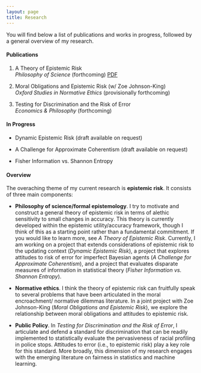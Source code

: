 ```yaml
---
layout: page
title: Research
---
```


You will find below a list of publications and works in progress, followed by a general overview of my research. 

#### Publications 

  1. A Theory of Epistemic Risk  
  _Philosophy of Science_ (forthcoming) [PDF](research/babic_ter.pdf)
  
  2. Moral Obligations and Epistemic Risk (w/ Zoe Johnson-King)  
  _Oxford Studies in Normative Ethics_ (provisionally forthcoming) 
  
  3. Testing for Discrimination and the Risk of Error  
  _Economics & Philosophy_ (forthcoming)

#### In Progress 
  * Dynamic Epistemic Risk (draft available on request)
  
  * A Challenge for Approximate Coherentism (draft available on request)
  
  * Fisher Information vs. Shannon Entropy

#### Overview 

The overaching theme of my current research is **epistemic risk**. It consists of three main components:
  - **Philosophy of science/formal epistemology**. I try to motivate and construct a general theory of epistemic risk in terms of alethic sensitivity to small changes in accuracy. This theory is currently developed within the epistemic utility/accuracy framework, though I think of this as a starting point rather than a fundamental commitment. If you would like to learn more, see _A Theory of Epistemic Risk_. Currently, I am working on a project that extends considerations of epistemic risk to the updating context (_Dynamic Epistemic Risk_), a project that explores attitudes to risk of error for imperfect Bayesian agents (_A Challenge for Approximate Coherentism_), and a project that evaluates disparate measures of information in statistical theory (_Fisher Information vs. Shannon Entropy_). 
  
  - **Normative ethics**. I think the theory of epistemic risk can fruitfully speak to several problems that have been articulated in the moral encroachment/ normative dilemmas literature. In a joint project with Zoe Johnson-King (_Moral Obligations and Epistemic Risk_), we explore the relationship between moral obligations and attitudes to epistemic risk. 
  
  - **Public Policy**. In _Testing for Discrimination and the Risk of Error_, I articulate and defend a standard for discrimination that can be readily implemented to statistically evaluate the pervasiveness of racial profiling in police stops. Attitudes to error (i.e., to epistemic risk) play a key role for this standard. More broadly, this dimension of my research engages with the emerging literature on fairness in statistics and machine learning. 
  
